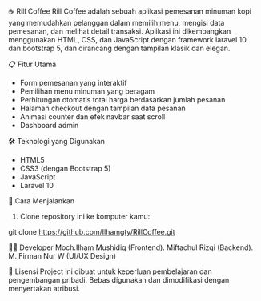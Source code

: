 ☕ Rill Coffee
Rill Coffee adalah sebuah aplikasi pemesanan minuman kopi yang memudahkan pelanggan dalam memilih menu, mengisi data pemesanan, dan melihat detail transaksi. Aplikasi ini dikembangkan menggunakan HTML, CSS, dan JavaScript dengan framework laravel 10 dan bootstrap 5, dan dirancang dengan tampilan klasik dan elegan.

📋 Fitur Utama
- Form pemesanan yang interaktif
- Pemilihan menu minuman yang beragam
- Perhitungan otomatis total harga berdasarkan jumlah pesanan
- Halaman checkout dengan tampilan data pesanan
- Animasi counter dan efek navbar saat scroll
- Dashboard admin

🛠️ Teknologi yang Digunakan
- HTML5
- CSS3 (dengan Bootstrap 5)
- JavaScript
- Laravel 10

🚀 Cara Menjalankan
1. Clone repository ini ke komputer kamu:

git clone https://github.com/Ilhamgty/RillCoffee.git

👨‍💻 Developer
Moch.Ilham Mushidiq (Frontend).
Miftachul Rizqi (Backend).
M. Firman Nur W (UI/UX Design)

📄 Lisensi
Project ini dibuat untuk keperluan pembelajaran dan pengembangan pribadi.
Bebas digunakan dan dimodifikasi dengan menyertakan atribusi.
